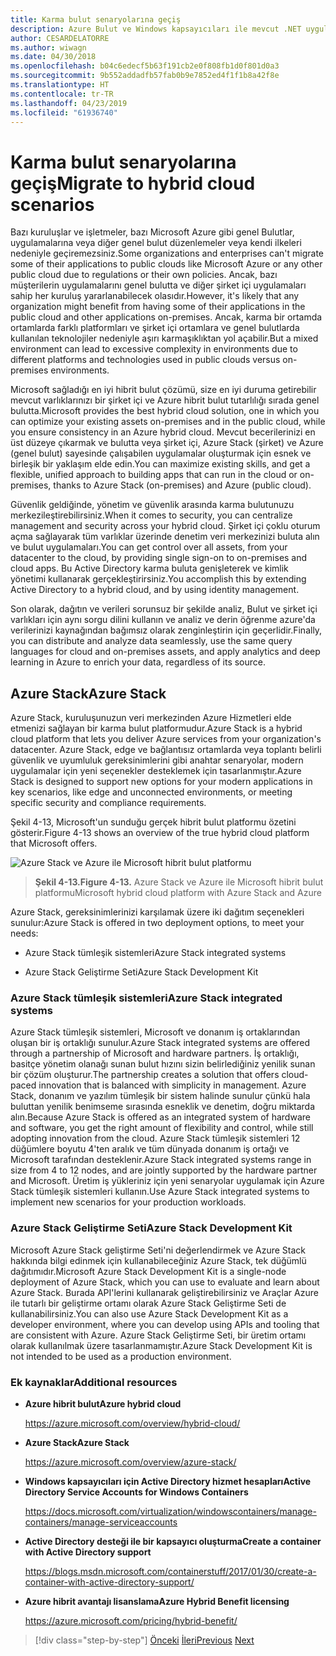 ```yaml
---
title: Karma bulut senaryolarına geçiş
description: Azure Bulut ve Windows kapsayıcıları ile mevcut .NET uygulamalarını modernleştirme | Karma bulut senaryolarına geçiş
author: CESARDELATORRE
ms.author: wiwagn
ms.date: 04/30/2018
ms.openlocfilehash: b04c6edecf5b63f191cb2e0f808fb1d0f801d0a3
ms.sourcegitcommit: 9b552addadfb57fab0b9e7852ed4f1f1b8a42f8e
ms.translationtype: HT
ms.contentlocale: tr-TR
ms.lasthandoff: 04/23/2019
ms.locfileid: "61936740"
---
```

# <a name="migrate-to-hybrid-cloud-scenarios"></a><span data-ttu-id="d1a4b-103">Karma bulut senaryolarına geçiş</span><span class="sxs-lookup"><span data-stu-id="d1a4b-103">Migrate to hybrid cloud scenarios</span></span>

<span data-ttu-id="d1a4b-104">Bazı kuruluşlar ve işletmeler, bazı Microsoft Azure gibi genel Bulutlar, uygulamalarına veya diğer genel bulut düzenlemeler veya kendi ilkeleri nedeniyle geçiremezsiniz.</span><span class="sxs-lookup"><span data-stu-id="d1a4b-104">Some organizations and enterprises can't migrate some of their applications to public clouds like Microsoft Azure or any other public cloud due to regulations or their own policies.</span></span> <span data-ttu-id="d1a4b-105">Ancak, bazı müşterilerin uygulamalarını genel bulutta ve diğer şirket içi uygulamaları sahip her kuruluş yararlanabilecek olasıdır.</span><span class="sxs-lookup"><span data-stu-id="d1a4b-105">However, it's likely that any organization might benefit from having some of their applications in the public cloud and other applications on-premises.</span></span> <span data-ttu-id="d1a4b-106">Ancak, karma bir ortamda ortamlarda farklı platformları ve şirket içi ortamlara ve genel bulutlarda kullanılan teknolojiler nedeniyle aşırı karmaşıklıktan yol açabilir.</span><span class="sxs-lookup"><span data-stu-id="d1a4b-106">But a mixed environment can lead to excessive complexity in environments due to different platforms and technologies used in public clouds versus on-premises environments.</span></span>

<span data-ttu-id="d1a4b-107">Microsoft sağladığı en iyi hibrit bulut çözümü, size en iyi duruma getirebilir mevcut varlıklarınızı bir şirket içi ve Azure hibrit bulut tutarlılığı sırada genel bulutta.</span><span class="sxs-lookup"><span data-stu-id="d1a4b-107">Microsoft provides the best hybrid cloud solution, one in which you can optimize your existing assets on-premises and in the public cloud, while you ensure consistency in an Azure hybrid cloud.</span></span> <span data-ttu-id="d1a4b-108">Mevcut becerilerinizi en üst düzeye çıkarmak ve bulutta veya şirket içi, Azure Stack (şirket) ve Azure (genel bulut) sayesinde çalışabilen uygulamalar oluşturmak için esnek ve birleşik bir yaklaşım elde edin.</span><span class="sxs-lookup"><span data-stu-id="d1a4b-108">You can maximize existing skills, and get a flexible, unified approach to building apps that can run in the cloud or on-premises, thanks to Azure Stack (on-premises) and Azure (public cloud).</span></span>

<span data-ttu-id="d1a4b-109">Güvenlik geldiğinde, yönetim ve güvenlik arasında karma bulutunuzu merkezileştirebilirsiniz.</span><span class="sxs-lookup"><span data-stu-id="d1a4b-109">When it comes to security, you can centralize management and security across your hybrid cloud.</span></span> <span data-ttu-id="d1a4b-110">Şirket içi çoklu oturum açma sağlayarak tüm varlıklar üzerinde denetim veri merkezinizi buluta alın ve bulut uygulamaları.</span><span class="sxs-lookup"><span data-stu-id="d1a4b-110">You can get control over all assets, from your datacenter to the cloud, by providing single sign-on to on-premises and cloud apps.</span></span> <span data-ttu-id="d1a4b-111">Bu Active Directory karma buluta genişleterek ve kimlik yönetimi kullanarak gerçekleştirirsiniz.</span><span class="sxs-lookup"><span data-stu-id="d1a4b-111">You accomplish this by extending Active Directory to a hybrid cloud, and by using identity management.</span></span>

<span data-ttu-id="d1a4b-112">Son olarak, dağıtın ve verileri sorunsuz bir şekilde analiz, Bulut ve şirket içi varlıkları için aynı sorgu dilini kullanın ve analiz ve derin öğrenme azure'da verilerinizi kaynağından bağımsız olarak zenginleştirin için geçerlidir.</span><span class="sxs-lookup"><span data-stu-id="d1a4b-112">Finally, you can distribute and analyze data seamlessly, use the same query languages for cloud and on-premises assets, and apply analytics and deep learning in Azure to enrich your data, regardless of its source.</span></span>

## <a name="azure-stack"></a><span data-ttu-id="d1a4b-113">Azure Stack</span><span class="sxs-lookup"><span data-stu-id="d1a4b-113">Azure Stack</span></span>

<span data-ttu-id="d1a4b-114">Azure Stack, kuruluşunuzun veri merkezinden Azure Hizmetleri elde etmenizi sağlayan bir karma bulut platformudur.</span><span class="sxs-lookup"><span data-stu-id="d1a4b-114">Azure Stack is a hybrid cloud platform that lets you deliver Azure services from your organization's datacenter.</span></span> <span data-ttu-id="d1a4b-115">Azure Stack, edge ve bağlantısız ortamlarda veya toplantı belirli güvenlik ve uyumluluk gereksinimlerini gibi anahtar senaryolar, modern uygulamalar için yeni seçenekler desteklemek için tasarlanmıştır.</span><span class="sxs-lookup"><span data-stu-id="d1a4b-115">Azure Stack is designed to support new options for your modern applications in key scenarios, like edge and unconnected environments, or meeting specific security and compliance requirements.</span></span>

<span data-ttu-id="d1a4b-116">Şekil 4-13, Microsoft'un sunduğu gerçek hibrit bulut platformu özetini gösterir.</span><span class="sxs-lookup"><span data-stu-id="d1a4b-116">Figure 4-13 shows an overview of the true hybrid cloud platform that Microsoft offers.</span></span>

![Azure Stack ve Azure ile Microsoft hibrit bulut platformu](./media/image13.jpg)

> <span data-ttu-id="d1a4b-118">**Şekil 4-13.**</span><span class="sxs-lookup"><span data-stu-id="d1a4b-118">**Figure 4-13.**</span></span> <span data-ttu-id="d1a4b-119">Azure Stack ve Azure ile Microsoft hibrit bulut platformu</span><span class="sxs-lookup"><span data-stu-id="d1a4b-119">Microsoft hybrid cloud platform with Azure Stack and Azure</span></span>

<span data-ttu-id="d1a4b-120">Azure Stack, gereksinimlerinizi karşılamak üzere iki dağıtım seçenekleri sunulur:</span><span class="sxs-lookup"><span data-stu-id="d1a4b-120">Azure Stack is offered in two deployment options, to meet your needs:</span></span>

- <span data-ttu-id="d1a4b-121">Azure Stack tümleşik sistemleri</span><span class="sxs-lookup"><span data-stu-id="d1a4b-121">Azure Stack integrated systems</span></span>

- <span data-ttu-id="d1a4b-122">Azure Stack Geliştirme Seti</span><span class="sxs-lookup"><span data-stu-id="d1a4b-122">Azure Stack Development Kit</span></span>

### <a name="azure-stack-integrated-systems"></a><span data-ttu-id="d1a4b-123">Azure Stack tümleşik sistemleri</span><span class="sxs-lookup"><span data-stu-id="d1a4b-123">Azure Stack integrated systems</span></span>

<span data-ttu-id="d1a4b-124">Azure Stack tümleşik sistemleri, Microsoft ve donanım iş ortaklarından oluşan bir iş ortaklığı sunulur.</span><span class="sxs-lookup"><span data-stu-id="d1a4b-124">Azure Stack integrated systems are offered through a partnership of Microsoft and hardware partners.</span></span> <span data-ttu-id="d1a4b-125">İş ortaklığı, basitçe yönetim olanağı sunan bulut hızını sizin belirlediğiniz yenilik sunan bir çözüm oluşturur.</span><span class="sxs-lookup"><span data-stu-id="d1a4b-125">The partnership creates a solution that offers cloud-paced innovation that is balanced with simplicity in management.</span></span> <span data-ttu-id="d1a4b-126">Azure Stack, donanım ve yazılım tümleşik bir sistem halinde sunulur çünkü hala buluttan yenilik benimseme sırasında esneklik ve denetim, doğru miktarda alın.</span><span class="sxs-lookup"><span data-stu-id="d1a4b-126">Because Azure Stack is offered as an integrated system of hardware and software, you get the right amount of flexibility and control, while still adopting innovation from the cloud.</span></span> <span data-ttu-id="d1a4b-127">Azure Stack tümleşik sistemleri 12 düğümlere boyutu 4'ten aralık ve tüm dünyada donanım iş ortağı ve Microsoft tarafından desteklenir.</span><span class="sxs-lookup"><span data-stu-id="d1a4b-127">Azure Stack integrated systems range in size from 4 to 12 nodes, and are jointly supported by the hardware partner and Microsoft.</span></span> <span data-ttu-id="d1a4b-128">Üretim iş yükleriniz için yeni senaryolar uygulamak için Azure Stack tümleşik sistemleri kullanın.</span><span class="sxs-lookup"><span data-stu-id="d1a4b-128">Use Azure Stack integrated systems to implement new scenarios for your production workloads.</span></span>

### <a name="azure-stack-development-kit"></a><span data-ttu-id="d1a4b-129">Azure Stack Geliştirme Seti</span><span class="sxs-lookup"><span data-stu-id="d1a4b-129">Azure Stack Development Kit</span></span>

<span data-ttu-id="d1a4b-130">Microsoft Azure Stack geliştirme Seti'ni değerlendirmek ve Azure Stack hakkında bilgi edinmek için kullanabileceğiniz Azure Stack, tek düğümlü dağıtımıdır.</span><span class="sxs-lookup"><span data-stu-id="d1a4b-130">Microsoft Azure Stack Development Kit is a single-node deployment of Azure Stack, which you can use to evaluate and learn about Azure Stack.</span></span> <span data-ttu-id="d1a4b-131">Burada API'lerini kullanarak geliştirebilirsiniz ve Araçlar Azure ile tutarlı bir geliştirme ortamı olarak Azure Stack Geliştirme Seti de kullanabilirsiniz.</span><span class="sxs-lookup"><span data-stu-id="d1a4b-131">You can also use Azure Stack Development Kit as a developer environment, where you can develop using APIs and tooling that are consistent with Azure.</span></span> <span data-ttu-id="d1a4b-132">Azure Stack Geliştirme Seti, bir üretim ortamı olarak kullanılmak üzere tasarlanmamıştır.</span><span class="sxs-lookup"><span data-stu-id="d1a4b-132">Azure Stack Development Kit is not intended to be used as a production environment.</span></span>

### <a name="additional-resources"></a><span data-ttu-id="d1a4b-133">Ek kaynaklar</span><span class="sxs-lookup"><span data-stu-id="d1a4b-133">Additional resources</span></span>

- <span data-ttu-id="d1a4b-134">**Azure hibrit bulut**</span><span class="sxs-lookup"><span data-stu-id="d1a4b-134">**Azure hybrid cloud**</span></span>

    <https://azure.microsoft.com/overview/hybrid-cloud/>

- <span data-ttu-id="d1a4b-135">**Azure Stack**</span><span class="sxs-lookup"><span data-stu-id="d1a4b-135">**Azure Stack**</span></span>

    <https://azure.microsoft.com/overview/azure-stack/>

- <span data-ttu-id="d1a4b-136">**Windows kapsayıcıları için Active Directory hizmet hesapları**</span><span class="sxs-lookup"><span data-stu-id="d1a4b-136">**Active Directory Service Accounts for Windows Containers**</span></span>

    <https://docs.microsoft.com/virtualization/windowscontainers/manage-containers/manage-serviceaccounts>

- <span data-ttu-id="d1a4b-137">**Active Directory desteği ile bir kapsayıcı oluşturma**</span><span class="sxs-lookup"><span data-stu-id="d1a4b-137">**Create a container with Active Directory support**</span></span>

    <https://blogs.msdn.microsoft.com/containerstuff/2017/01/30/create-a-container-with-active-directory-support/>

- <span data-ttu-id="d1a4b-138">**Azure hibrit avantajı lisanslama**</span><span class="sxs-lookup"><span data-stu-id="d1a4b-138">**Azure Hybrid Benefit licensing**</span></span>

    <https://azure.microsoft.com/pricing/hybrid-benefit/>

>[!div class="step-by-step"]
><span data-ttu-id="d1a4b-139">[Önceki](modernize-your-apps-lifecycle-with-ci-cd-pipelines-and-devops-tools-in-the-cloud.md)
>[İleri](../walkthroughs-technical-get-started-overview.md)</span><span class="sxs-lookup"><span data-stu-id="d1a4b-139">[Previous](modernize-your-apps-lifecycle-with-ci-cd-pipelines-and-devops-tools-in-the-cloud.md)
[Next](../walkthroughs-technical-get-started-overview.md)</span></span>
